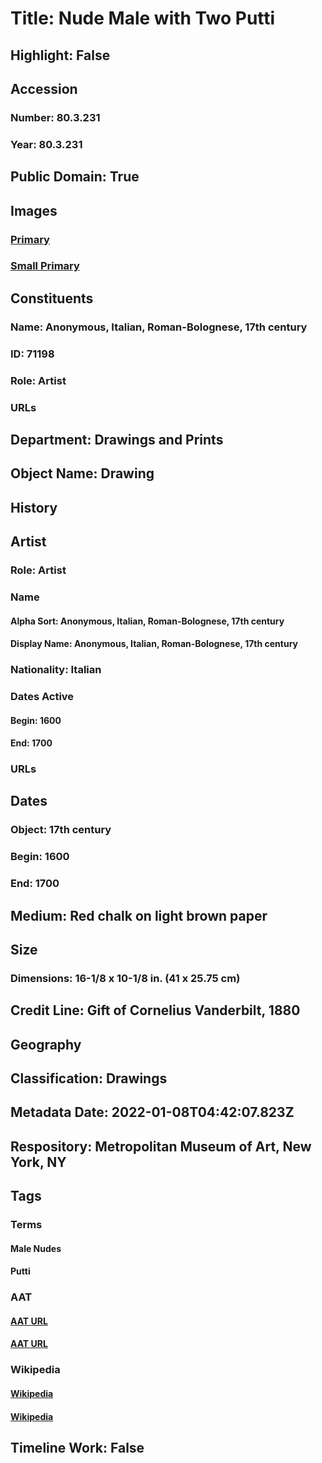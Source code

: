 # Title: Nude Male with Two Putti
## Highlight: False
## Accession
### Number: 80.3.231
### Year: 80.3.231
## Public Domain: True
## Images
### [Primary](https://images.metmuseum.org/CRDImages/dp/original/DP802269.jpg)
### [Small Primary](https://images.metmuseum.org/CRDImages/dp/web-large/DP802269.jpg)
## Constituents
### Name: Anonymous, Italian, Roman-Bolognese, 17th century
### ID: 71198
### Role: Artist
### URLs
## Department: Drawings and Prints
## Object Name: Drawing
## History
## Artist
### Role: Artist
### Name
#### Alpha Sort: Anonymous, Italian, Roman-Bolognese, 17th century
#### Display Name: Anonymous, Italian, Roman-Bolognese, 17th century
### Nationality: Italian
### Dates Active
#### Begin: 1600
#### End: 1700
### URLs
## Dates
### Object: 17th century
### Begin: 1600
### End: 1700
## Medium: Red chalk on light brown paper
## Size
### Dimensions: 16-1/8 x 10-1/8 in.  (41 x 25.75 cm)
## Credit Line: Gift of Cornelius Vanderbilt, 1880
## Geography
## Classification: Drawings
## Metadata Date: 2022-01-08T04:42:07.823Z
## Respository: Metropolitan Museum of Art, New York, NY
## Tags
### Terms
#### Male Nudes
#### Putti
### AAT
#### [AAT URL](http://vocab.getty.edu/page/aat/300189568)
#### [AAT URL](http://vocab.getty.edu/page/aat/300250465)
### Wikipedia
#### [Wikipedia]()
#### [Wikipedia]()
## Timeline Work: False